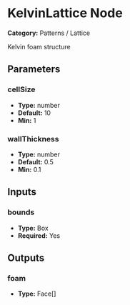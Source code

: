
# KelvinLattice Node

**Category:** Patterns / Lattice

Kelvin foam structure

## Parameters


### cellSize
- **Type:** number
- **Default:** 10
- **Min:** 1




### wallThickness
- **Type:** number
- **Default:** 0.5
- **Min:** 0.1




## Inputs


### bounds
- **Type:** Box
- **Required:** Yes



## Outputs


### foam
- **Type:** Face[]




